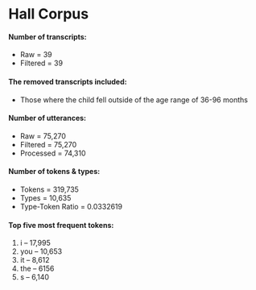 
# Hall Corpus

#### Number of transcripts:

  - Raw = 39
  - Filtered = 39

#### The removed transcripts included:

  - Those where the child fell outside of the age range of 36-96 months

#### Number of utterances:

  - Raw = 75,270
  - Filtered = 75,270
  - Processed = 74,310

#### Number of tokens & types:

  - Tokens = 319,735
  - Types = 10,635
  - Type-Token Ratio = 0.0332619

#### Top five most frequent tokens:

1.  i – 17,995
2.  you – 10,653
3.  it – 8,612
4.  the – 6156
5.  s – 6,140
